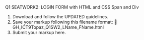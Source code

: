 Q1 SEATWORK2: LOGIN FORM with HTML and CSS Span and Div

1. Download and follow the UPDATED guidelines.
2. Save your markup following this filename format:
    🚨 GH_ICT9Topaz_Q1SW2_LName_FName.html
3. Submit your markup here.
